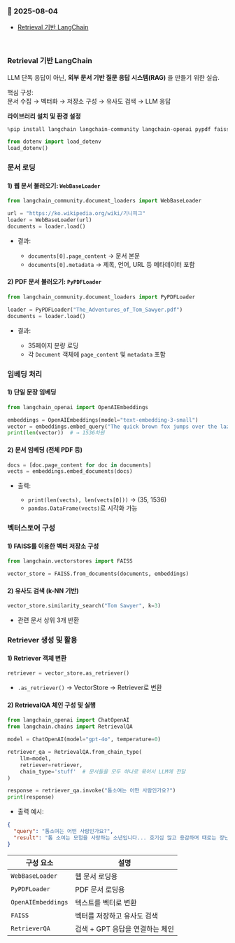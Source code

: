 ### :link: 2025-08-04
- [Retrieval 기반 LangChain](#retrieval-기반-langchain)
 
&nbsp;
### Retrieval 기반 LangChain

LLM 단독 응답이 아닌, **외부 문서 기반 질문 응답 시스템(RAG)** 을 만들기 위한 실습.

핵심 구성:  
문서 수집 → 벡터화 → 저장소 구성 → 유사도 검색 → LLM 응답

**라이브러리 설치 및 환경 설정**

```python
%pip install langchain langchain-community langchain-openai pypdf faiss-cpu sentence-transformers beautifulsoup4
````

```python
from dotenv import load_dotenv
load_dotenv()
```

### 문서 로딩

#### 1) 웹 문서 불러오기: `WebBaseLoader`

```python
from langchain_community.document_loaders import WebBaseLoader

url = "https://ko.wikipedia.org/wiki/기니피그"
loader = WebBaseLoader(url)
documents = loader.load()
```

* 결과:

  * `documents[0].page_content` → 문서 본문
  * `documents[0].metadata` → 제목, 언어, URL 등 메타데이터 포함

#### 2) PDF 문서 불러오기: `PyPDFLoader`

```python
from langchain_community.document_loaders import PyPDFLoader

loader = PyPDFLoader("The_Adventures_of_Tom_Sawyer.pdf")
documents = loader.load()
```

* 결과:

  * 35페이지 분량 로딩
  * 각 `Document` 객체에 `page_content` 및 `metadata` 포함

### 임베딩 처리

#### 1) 단일 문장 임베딩

```python
from langchain_openai import OpenAIEmbeddings

embeddings = OpenAIEmbeddings(model="text-embedding-3-small")
vector = embeddings.embed_query("The quick brown fox jumps over the lazy dog")
print(len(vector))  # → 1536차원
```

#### 2) 문서 임베딩 (전체 PDF 등)

```python
docs = [doc.page_content for doc in documents]
vects = embeddings.embed_documents(docs)
```

* 출력:

  * `print(len(vects), len(vects[0]))` → (35, 1536)
  * `pandas.DataFrame(vects)`로 시각화 가능

### 벡터스토어 구성

#### 1) FAISS를 이용한 벡터 저장소 구성

```python
from langchain.vectorstores import FAISS

vector_store = FAISS.from_documents(documents, embeddings)
```

#### 2) 유사도 검색 (k-NN 기반)

```python
vector_store.similarity_search("Tom Sawyer", k=3)
```

* 관련 문서 상위 3개 반환

### Retriever 생성 및 활용

#### 1) Retriever 객체 변환

```python
retriever = vector_store.as_retriever()
```

* `.as_retriever()` → VectorStore → Retriever로 변환

#### 2) RetrievalQA 체인 구성 및 실행

```python
from langchain_openai import ChatOpenAI
from langchain.chains import RetrievalQA

model = ChatOpenAI(model="gpt-4o", temperature=0)

retriever_qa = RetrievalQA.from_chain_type(
    llm=model,
    retriever=retriever,
    chain_type='stuff'  # 문서들을 모두 하나로 묶어서 LLM에 전달
)

response = retriever_qa.invoke("톰소여는 어떤 사람인가요?")
print(response)
```

* 출력 예시:

```json
{
  "query": "톰소여는 어떤 사람인가요?",
  "result": "톰 소여는 모험을 사랑하는 소년입니다... 호기심 많고 용감하며 때로는 장난꾸러기 같은 면모도 가지고 있습니다."
}
```

| 구성 요소              | 설명                   |
| ------------------ | -------------------- |
| `WebBaseLoader`    | 웹 문서 로딩용             |
| `PyPDFLoader`      | PDF 문서 로딩용           |
| `OpenAIEmbeddings` | 텍스트를 벡터로 변환          |
| `FAISS`            | 벡터를 저장하고 유사도 검색      |
| `RetrieverQA`      | 검색 + GPT 응답을 연결하는 체인 |